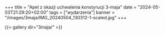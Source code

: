 +++
title = "Apel z okazji uchwalenia konstyrucji 3-maja"
date = "2024-05-03T21:29:20+02:00"
tags = ["wydarzenia"]
banner = "/images/3maja/IMG_20240504_130312-1-scaled.jpg"
+++
<!--more-->
{{< gallery dir="3maja/" >}}
